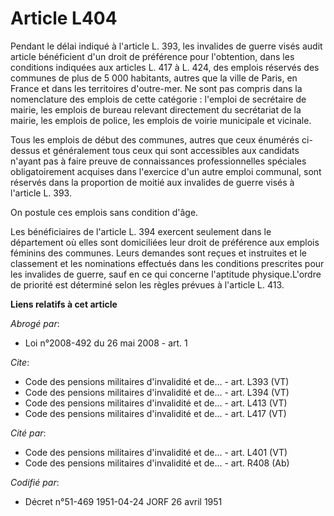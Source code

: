 # Article L404

Pendant le délai indiqué à l'article L. 393, les invalides de guerre visés audit article bénéficient d'un droit de préférence
pour l'obtention, dans les conditions indiquées aux articles L. 417 à L. 424, des emplois réservés des communes de plus de 5
000 habitants, autres que la ville de Paris, en France et dans les territoires d'outre-mer. Ne sont pas compris dans la
nomenclature des emplois de cette catégorie : l'emploi de secrétaire de mairie, les emplois de bureau relevant directement du
secrétariat de la mairie, les emplois de police, les emplois de voirie municipale et vicinale. 

Tous les emplois de début des communes, autres que ceux énumérés ci-dessus et généralement tous ceux qui sont accessibles aux
candidats n'ayant pas à faire preuve de connaissances professionnelles spéciales obligatoirement acquises dans l'exercice
d'un autre emploi communal, sont réservés dans la proportion de moitié aux invalides de guerre visés à l'article L. 393. 

On postule ces emplois sans condition d'âge. 

Les bénéficiaires de l'article L. 394 exercent seulement dans le département où elles sont domiciliées leur droit de
préférence aux emplois féminins des communes. Leurs demandes sont reçues et instruites et le classement et les nominations
effectués dans les conditions prescrites pour les invalides de guerre, sauf en ce qui concerne l'aptitude physique.L'ordre de
priorité est déterminé selon les règles prévues à l'article L. 413.

**Liens relatifs à cet article**

_Abrogé par_:

  - Loi n°2008-492 du 26 mai 2008 - art. 1

_Cite_:

  - Code des pensions militaires d'invalidité et de... - art. L393 (VT)
  - Code des pensions militaires d'invalidité et de... - art. L394 (VT)
  - Code des pensions militaires d'invalidité et de... - art. L413 (VT)
  - Code des pensions militaires d'invalidité et de... - art. L417 (VT)

_Cité par_:

  - Code des pensions militaires d'invalidité et de... - art. L401 (VT)
  - Code des pensions militaires d'invalidité et de... - art. R408 (Ab)

_Codifié par_:

  - Décret n°51-469 1951-04-24 JORF 26 avril 1951
